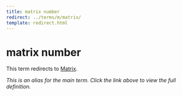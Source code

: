 ```yaml
---
title: matrix number
redirect: ../terms/m/matrix/
template: redirect.html
---
```


# matrix number

This term redirects to [Matrix](../terms/m/matrix/).

*This is an alias for the main term. Click the link above to view the full definition.*
